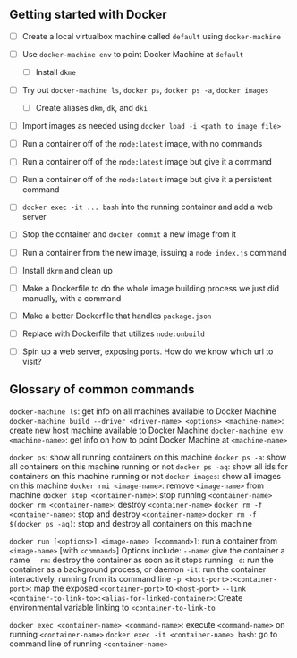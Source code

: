 ## Getting started with Docker

- [ ] Create a local virtualbox machine called `default` using `docker-machine`
- [ ] Use `docker-machine env` to point Docker Machine at `default`
  - [ ] Install `dkme`
 
- [ ] Try out `docker-machine ls`, `docker ps`, `docker ps -a`, `docker images`
  - [ ] Create aliases `dkm`, `dk`, and `dki`
- [ ] Import images as needed using `docker load -i <path to image file>`
 
- [ ] Run a container off of the `node:latest` image, with no commands
- [ ] Run a container off of the `node:latest` image but give it a command
- [ ] Run a container off of the `node:latest` image but give it a persistent command
- [ ] `docker exec -it ... bash` into the running container and add a web server
- [ ] Stop the container and `docker commit` a new image from it
- [ ] Run a container from the new image, issuing a `node index.js` command
- [ ] Install `dkrm` and clean up
 
- [ ] Make a Dockerfile to do the whole image building process we just did manually, with a command
- [ ] Make a better Dockerfile that handles `package.json`
- [ ] Replace with Dockerfile that utilizes `node:onbuild`
 
- [ ] Spin up a web server, exposing ports. How do we know which url to visit?

## Glossary of common commands

`docker-machine ls`: get info on all machines available to Docker Machine
`docker-machine build --driver <driver-name> <options> <machine-name>`: create new host machine available to Docker Machine
`docker-machine env <machine-name>`: get info on how to point Docker Machine at `<machine-name>`

`docker ps`: show all running containers on this machine
`docker ps -a`: show all containers on this machine running or not
`docker ps -aq`: show all ids for containers on this machine running or not
`docker images`: show all images on this machine 
`docker rmi <image-name>`: remove `<image-name>` from machine
`docker stop <container-name>`: stop running `<container-name>`
`docker rm <container-name>`: destroy `<container-name>`
`docker rm -f <container-name>`: stop and destroy `<container-name>`
`docker rm -f $(docker ps -aq)`: stop and destroy all containers on this machine

`docker run [<options>] <image-name> [<command>]`: run a container from `<image-name>` [with `<command>`]
  Options include:
    `--name`: give the container a name
    `--rm`: destroy the container as soon as it stops running
    `-d`: run the container as a background process, or daemon
    `-it`: run the container interactively, running from its command line
    `-p <host-port>:<container-port>`: map the exposed `<container-port>` to `<host-port>`
    `--link <container-to-link-to>:<alias-for-linked-container>`: Create environmental variable linking to `<container-to-link-to`

`docker exec <container-name> <command-name>`: execute `<command-name>` on running `<container-name>`
`docker exec -it <container-name> bash`: go to command line of running `<container-name>`
